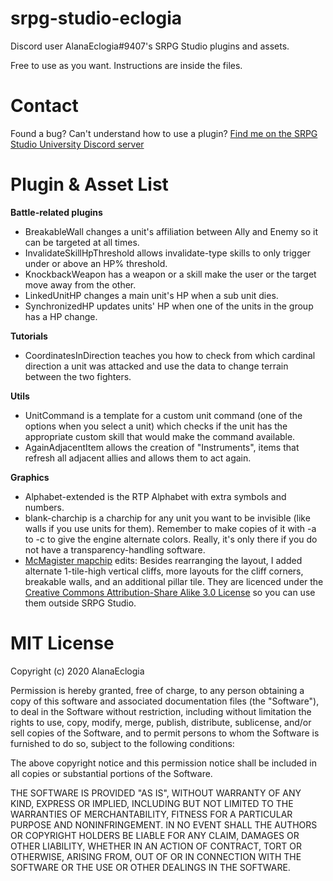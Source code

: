 # srpg-studio-eclogia

Discord user AlanaEclogia#9407's SRPG Studio plugins and assets.

Free to use as you want. Instructions are inside the files.

# Contact

Found a bug? Can't understand how to use a plugin? [Find me on the SRPG Studio University Discord server](https://discord.gg/GcTS5EH)

# Plugin & Asset List

**Battle-related plugins**

- BreakableWall changes a unit's affiliation between Ally and Enemy so it can be targeted at all times.
- InvalidateSkillHpThreshold allows invalidate-type skills to only trigger under or above an HP% threshold.
- KnockbackWeapon has a weapon or a skill make the user or the target move away from the other.
- LinkedUnitHP changes a main unit's HP when a sub unit dies.
- SynchronizedHP updates units' HP when one of the units in the group has a HP change.

**Tutorials**
- CoordinatesInDirection teaches you how to check from which cardinal direction a unit was attacked and use the data to change terrain between the two fighters.

**Utils**
- UnitCommand is a template for a custom unit command (one of the options when you select a unit) which checks if the unit has the appropriate custom skill that would make the command available.
- AgainAdjacentItem allows the creation of "Instruments", items that refresh all adjacent allies and allows them to act again.  

**Graphics**
- Alphabet-extended is the RTP Alphabet with extra symbols and numbers.
- blank-charchip is a charchip for any unit you want to be invisible (like walls if you use units for them). Remember to make copies of it with -a to -c to give the engine alternate colors. Really, it's only there if you do not have a transparency-handling software.
- [McMagister mapchip](https://github.com/McMagister/srpg-studio-stuff/tree/master/32px%20FE-style%20Tileset) edits: Besides rearranging the layout, I added alternate 1-tile-high vertical cliffs, more layouts for the cliff corners, breakable walls, and an additional pillar tile. They are licenced under the [Creative Commons Attribution-Share Alike 3.0 License](https://creativecommons.org/licenses/by-sa/3.0/) so you can use them outside SRPG Studio.

# MIT License

Copyright (c) 2020 AlanaEclogia

Permission is hereby granted, free of charge, to any person obtaining a copy
of this software and associated documentation files (the "Software"), to deal
in the Software without restriction, including without limitation the rights
to use, copy, modify, merge, publish, distribute, sublicense, and/or sell
copies of the Software, and to permit persons to whom the Software is
furnished to do so, subject to the following conditions:

The above copyright notice and this permission notice shall be included in all
copies or substantial portions of the Software.

THE SOFTWARE IS PROVIDED "AS IS", WITHOUT WARRANTY OF ANY KIND, EXPRESS OR
IMPLIED, INCLUDING BUT NOT LIMITED TO THE WARRANTIES OF MERCHANTABILITY,
FITNESS FOR A PARTICULAR PURPOSE AND NONINFRINGEMENT. IN NO EVENT SHALL THE
AUTHORS OR COPYRIGHT HOLDERS BE LIABLE FOR ANY CLAIM, DAMAGES OR OTHER
LIABILITY, WHETHER IN AN ACTION OF CONTRACT, TORT OR OTHERWISE, ARISING FROM,
OUT OF OR IN CONNECTION WITH THE SOFTWARE OR THE USE OR OTHER DEALINGS IN THE
SOFTWARE.